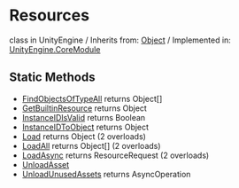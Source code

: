 # Resources
class in UnityEngine
 / Inherits from: <a href="https://docs.unity3d.com/6000.0/Documentation/ScriptReference/Object.html" target="_blank">Object</a> / Implemented in: <a href="https://docs.unity3d.com/6000.0/Documentation/ScriptReference/UnityEngine.CoreModule.html" target="_blank">UnityEngine.CoreModule</a>
## Static Methods
- <a href="https://docs.unity3d.com/6000.0/Documentation/ScriptReference/Resources.FindObjectsOfTypeAll.html" target="_blank">FindObjectsOfTypeAll</a> returns Object[]
- <a href="https://docs.unity3d.com/6000.0/Documentation/ScriptReference/Resources.GetBuiltinResource.html" target="_blank">GetBuiltinResource</a> returns Object
- <a href="https://docs.unity3d.com/6000.0/Documentation/ScriptReference/Resources.InstanceIDIsValid.html" target="_blank">InstanceIDIsValid</a> returns Boolean
- <a href="https://docs.unity3d.com/6000.0/Documentation/ScriptReference/Resources.InstanceIDToObject.html" target="_blank">InstanceIDToObject</a> returns Object
- <a href="https://docs.unity3d.com/6000.0/Documentation/ScriptReference/Resources.Load.html" target="_blank">Load</a> returns Object (2 overloads)
- <a href="https://docs.unity3d.com/6000.0/Documentation/ScriptReference/Resources.LoadAll.html" target="_blank">LoadAll</a> returns Object[] (2 overloads)
- <a href="https://docs.unity3d.com/6000.0/Documentation/ScriptReference/Resources.LoadAsync.html" target="_blank">LoadAsync</a> returns ResourceRequest (2 overloads)
- <a href="https://docs.unity3d.com/6000.0/Documentation/ScriptReference/Resources.UnloadAsset.html" target="_blank">UnloadAsset</a>
- <a href="https://docs.unity3d.com/6000.0/Documentation/ScriptReference/Resources.UnloadUnusedAssets.html" target="_blank">UnloadUnusedAssets</a> returns AsyncOperation
